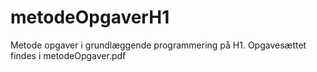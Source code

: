 # metodeOpgaverH1

Metode opgaver i grundlæggende programmering på H1.
Opgavesættet findes i metodeOpgaver.pdf